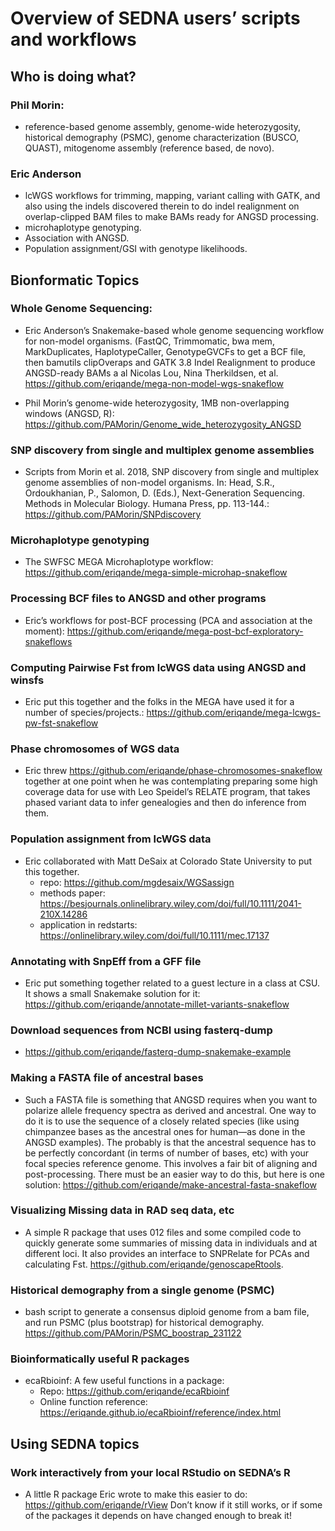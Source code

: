 Overview of SEDNA users’ scripts and workflows
================

## Who is doing what?

### Phil Morin:

- reference-based genome assembly, genome-wide heterozygosity,
  historical demography (PSMC), genome characterization (BUSCO, QUAST),
  mitogenome assembly (reference based, de novo).

### Eric Anderson

- lcWGS workflows for trimming, mapping, variant calling with GATK, and also using
  the indels discovered therein to do indel realignment on overlap-clipped BAM files
  to make BAMs ready for ANGSD processing.
- microhaplotype genotyping.
- Association with ANGSD.
- Population assignment/GSI with genotype likelihoods.



## Bionformatic Topics

### Whole Genome Sequencing:

- Eric Anderson’s Snakemake-based whole genome sequencing workflow for non-model
  organisms. (FastQC, Trimmomatic, bwa mem, MarkDuplicates, HaplotypeCaller, GenotypeGVCFs to get a BCF file,
  then bamutils clipOveraps and GATK 3.8 Indel Realignment to produce ANGSD-ready
  BAMs a al Nicolas Lou, Nina Therkildsen, et al. <https://github.com/eriqande/mega-non-model-wgs-snakeflow>

- Phil Morin’s genome-wide heterozygosity, 1MB non-overlapping windows
  (ANGSD, R):
  <https://github.com/PAMorin/Genome_wide_heterozygosity_ANGSD>

### SNP discovery from single and multiplex genome assemblies

- Scripts from Morin et al. 2018, SNP discovery from single and multiplex genome assemblies of non-model organisms. In: Head, S.R., Ordoukhanian, P., Salomon, D. (Eds.), Next-Generation Sequencing. Methods in Molecular Biology. Humana Press, pp. 113-144.: https://github.com/PAMorin/SNPdiscovery

### Microhaplotype genotyping

- The SWFSC MEGA Microhaplotype workflow:
  <https://github.com/eriqande/mega-simple-microhap-snakeflow>

### Processing BCF files to ANGSD and other programs

- Eric’s workflows for post-BCF processing (PCA and association at the
  moment):
  <https://github.com/eriqande/mega-post-bcf-exploratory-snakeflows>

### Computing Pairwise Fst from lcWGS data using ANGSD and winsfs

- Eric put this together and the folks in the MEGA have used it for a number
  of species/projects.:
  <https://github.com/eriqande/mega-lcwgs-pw-fst-snakeflow>
  
### Phase chromosomes of WGS data

- Eric threw <https://github.com/eriqande/phase-chromosomes-snakeflow>
  together at one point when he was contemplating preparing some high
  coverage data for use with Leo Speidel’s RELATE program, that takes
  phased variant data to infer genealogies and then do inference from
  them.

### Population assignment from lcWGS data

- Eric collaborated with Matt DeSaix at Colorado State University to put
  this together.
  - repo: <https://github.com/mgdesaix/WGSassign>
  - methods paper: <https://besjournals.onlinelibrary.wiley.com/doi/full/10.1111/2041-210X.14286>
  - application in redstarts: <https://onlinelibrary.wiley.com/doi/full/10.1111/mec.17137>

### Annotating with SnpEff from a GFF file

- Eric put something together related to a guest lecture in a class at
  CSU. It shows a small Snakemake solution for it:
  <https://github.com/eriqande/annotate-millet-variants-snakeflow>

### Download sequences from NCBI using fasterq-dump

- <https://github.com/eriqande/fasterq-dump-snakemake-example>

### Making a FASTA file of ancestral bases

- Such a FASTA file is something that ANGSD requires when you want to
  polarize allele frequency spectra as derived and ancestral. One way to
  do it is to use the sequence of a closely related species (like using
  chimpanzee bases as the ancestral ones for human—as done in the ANGSD
  examples). The probably is that the ancestral sequence has to be
  perfectly concordant (in terms of number of bases, etc) with your
  focal species reference genome. This involves a fair bit of aligning
  and post-processing. There must be an easier way to do this, but here
  is one solution:
  <https://github.com/eriqande/make-ancestral-fasta-snakeflow>

### Visualizing Missing data in RAD seq data, etc

- A simple R package that uses 012 files and some compiled code to
  quickly generate some summaries of missing data in individuals and at
  different loci. It also provides an interface to SNPRelate for PCAs
  and calculating Fst. <https://github.com/eriqande/genoscapeRtools>.

### Historical demography from a single genome (PSMC)

- bash script to generate a consensus diploid genome from a bam file, and run PSMC (plus bootstrap) for historical demography. https://github.com/PAMorin/PSMC_boostrap_231122

### Bioinformatically useful R packages

- ecaRbioinf: A few useful functions in a package:
  - Repo: <https://github.com/eriqande/ecaRbioinf>
  - Online function reference:
    <https://eriqande.github.io/ecaRbioinf/reference/index.html>

## Using SEDNA topics

### Work interactively from your local RStudio on SEDNA’s R

- A little R package Eric wrote to make this easier to do:
  <https://github.com/eriqande/rView> Don’t know if it still works, or
  if some of the packages it depends on have changed enough to break it!
